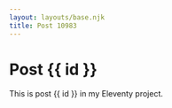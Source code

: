 ```yaml
---
layout: layouts/base.njk
title: Post 10983
---
```


# Post {{ id }}

This is post {{ id }} in my Eleventy project.
